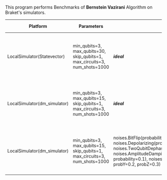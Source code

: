 This program performs Benchmarks of **Bernstein Vazirani** Algorithm on Braket's simulators.


|Platform|Parameters|Noise Parameters|Benchmarks|Volumetric Positioning|Remarks|
|--------|----------|----------------|----------|----------------------|-------|
|LocalSimulator(Statevector)|min_qubits=3, max_qubits=30, skip_qubits=1, max_circuits=3, num_shots=1000|***ideal***|![Test-1](1.jpg)|![Test-1-QV](1-QV.jpg)|Execution terminated after **30** Qubits due to lack of memory.|
|LocalSimulator(dm_simulator)|min_qubits=3, max_qubits=15, skip_qubits=1, max_circuits=3, num_shots=1000|***ideal***|![Test-2](2.jpg)|![Test-2-QV](2-QV.jpg)|Execution terminated after **15** Qubits due to lack of memory.|
|LocalSimulator(dm_simulator)|min_qubits=3, max_qubits=15, skip_qubits=1, max_circuits=3, num_shots=1000|noises.BitFlip(probability=0.01), noises.PhaseFlip(probability=0.1), noises.Depolarizing(probability=0.1), noises.TwoQubitDepolarizing(probability=0.1), noises.TwoQubitDephasing(probability=0.1), noises.AmplitudeDamping(gamma=0.1),noises.GeneralizedAmplitudeDamping(gamma=0.1, probability=0.1), noises.PhaseDamping(gamma=0.1), noises.PauliChannel(probX=0.1, probY=0.2, probZ=0.3)|![Test-3](3.jpg)|![Test-3-QV](3-QV.jpg)|Execution terminated after **15** Qubits due to lack of memory.|

